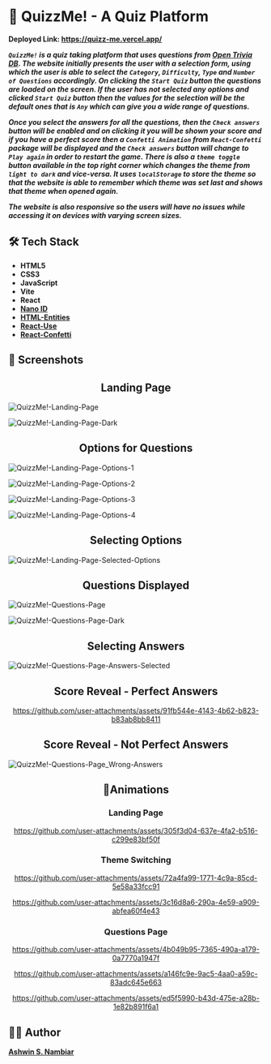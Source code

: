 # 💬 QuizzMe! - A Quiz Platform

**Deployed Link: https://quizz-me.vercel.app/**

***`QuizzMe!` is a quiz taking platform that uses questions from [Open Trivia DB](https://opentdb.com/api_config.php). The website initially presents the user with a selection form, using which the user is able to select the `Category`, `Difficulty`, `Type` and `Number of Questions` accordingly. On clicking the `Start Quiz` button the questions are loaded on the screen. If the user has not selected any options and clicked `Start Quiz` button then the values for the selection will be the default ones that is `Any` which can give you a wide range of questions.***

***Once you select the answers for all the questions, then the `Check answers` button will be enabled and on clicking it you will be shown your score and if you have a perfect score then a `Confetti Animation` from `React-Confetti` package will be displayed and the `Check answers` button will change to `Play again` in order to restart the game. There is also a `theme toggle` button available in the top right corner which changes the theme from `light to dark` and vice-versa. It uses `localStorage` to store the theme so that the website is able to remember which theme was set last and shows that theme when opened again.*** 

***The website is also responsive so the users will have no issues while accessing it on devices with varying screen sizes.***

## 🛠️ Tech Stack
- **HTML5**
- **CSS3**
- **JavaScript**
- **Vite**
- **React**
- **[Nano ID](https://www.npmjs.com/package/nanoid)**
- **[HTML-Entities](https://www.npmjs.com/package/html-entities)**
- **[React-Use](https://www.npmjs.com/package/react-use)**
- **[React-Confetti](https://www.npmjs.com/package/react-confetti)**

## 📸 Screenshots
<div align="center">
  <h2>Landing Page</h2>
</div>

![QuizzMe!-Landing-Page](https://github.com/user-attachments/assets/46b8d8c9-8b40-4c20-9668-057ec5d7abc9)

![QuizzMe!-Landing-Page-Dark](https://github.com/user-attachments/assets/2e0fa692-1295-4915-84f2-45b47228e29e)
<div align="center">
  <h2>Options for Questions</h2>
</div>

![QuizzMe!-Landing-Page-Options-1](https://github.com/user-attachments/assets/a0056cd4-0a90-43c6-850d-eeaed031eb5b)

![QuizzMe!-Landing-Page-Options-2](https://github.com/user-attachments/assets/09208ccd-8749-4c3f-b653-ba9b0f5e9790)

![QuizzMe!-Landing-Page-Options-3](https://github.com/user-attachments/assets/33992cda-229e-4b52-b683-e0b822331422)

![QuizzMe!-Landing-Page-Options-4](https://github.com/user-attachments/assets/0c7c7222-38f9-43d4-ac50-ce84aaa735fe)
<div align="center">
  <h2>Selecting Options</h2>
</div>

![QuizzMe!-Landing-Page-Selected-Options](https://github.com/user-attachments/assets/306bdc53-4702-4e8d-be7f-a3d95cb48802)
<div align="center">
  <h2>Questions Displayed</h2>
</div>

![QuizzMe!-Questions-Page](https://github.com/user-attachments/assets/7d5bf1b9-809a-4d6d-81ac-8d0bff18f728)

![QuizzMe!-Questions-Page-Dark](https://github.com/user-attachments/assets/9f7f7783-bd27-488c-ae79-026a2e4e4032)
<div align="center">
  <h2>Selecting Answers</h2>
</div>

![QuizzMe!-Questions-Page-Answers-Selected](https://github.com/user-attachments/assets/fd76e81b-88fb-4f55-98ff-0e212ff6d5fd)
<div align="center">
  <h2>Score Reveal - Perfect Answers</h2>
  
  https://github.com/user-attachments/assets/91fb544e-4143-4b62-b823-b83ab8bb8411
</div>

<div align="center">
  <h2>Score Reveal - Not Perfect Answers</h2>
</div>

![QuizzMe!-Questions-Page_Wrong-Answers](https://github.com/user-attachments/assets/3d4080bc-e72e-4bed-b7d9-bdaffacdc20e)
<div align="center">
  <h2>💫Animations</h2>
  <h3>Landing Page</h3>
  
  https://github.com/user-attachments/assets/305f3d04-637e-4fa2-b516-c299e83bf50f
  <h3>Theme Switching</h3>

  https://github.com/user-attachments/assets/72a4fa99-1771-4c9a-85cd-5e58a33fcc91
  
  https://github.com/user-attachments/assets/3c16d8a6-290a-4e59-a909-abfea60f4e43
  <h3>Questions Page</h3>

  https://github.com/user-attachments/assets/4b049b95-7365-490a-a179-0a7770a1947f

  https://github.com/user-attachments/assets/a146fc9e-9ac5-4aa0-a59c-83adc645e663

  https://github.com/user-attachments/assets/ed5f5990-b43d-475e-a28b-1e82b891f6a1
</div>

## 👷‍♂️ Author
**[Ashwin S. Nambiar](https://ashwin-s-nambiar.is-a.dev/)**
